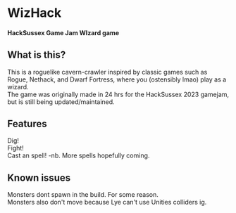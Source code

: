 # WizHack
#### HackSussex Game Jam WIzard game

## What is this?
This is a roguelike cavern-crawler inspired by classic games such as Rogue, Nethack, and Dwarf Fortress, where you (ostensibly lmao) play as a wizard. <br>
The game was originally made in 24 hrs for the HackSussex 2023 gamejam, but is still being updated/maintained.

## Features
Dig!<br>
Fight!<br>
Cast an spell! -nb. More spells hopefully coming.<br>

## Known issues
Monsters dont spawn in the build. For some reason.<br>
Monsters also don't move because Lye can't use Unities colliders ig.<br>
